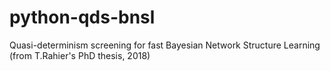 # python-qds-bnsl
Quasi-determinism screening for fast Bayesian Network Structure Learning (from T.Rahier's PhD thesis, 2018)
